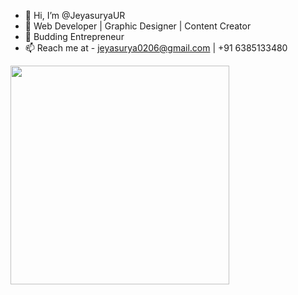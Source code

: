 - 👋 Hi, I’m @JeyasuryaUR
- 👀 Web Developer | Graphic Designer | Content Creator
- 🌱 Budding Entrepreneur
- 📫 Reach me at - jeyasurya0206@gmail.com | +91 6385133480

<p>
  <img src="https://api.vaunt.dev/v1/github/entities/JeyasuryaUR/achievements?format=svg&limit=3" width="350" />
</p>
